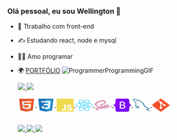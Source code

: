 ### Olá pessoal, eu sou Wellington 👋

- 💼 Ttrabalho com front-end
- ✍ Estudando react, node e mysql
- 👨‍💻 Amo programar
- 🌍 [PORTFÓLIO](https://wellingtondev.netlify.app/)
 ![ProgrammerProgrammingGIF](https://user-images.githubusercontent.com/81135377/144106450-0a7ed006-8946-4ccc-b6a9-a8832514d0e2.gif)


  <div>
    <a href="https://github.com/Wellingtonoficial">
    <img height="180em" src="https://github-readme-stats.vercel.app/api?username=Wellingtonoficial&show_icons=true&theme=dark&include_all_commits=true&count_private=true"/>
    <img height="180em" src="https://github-readme-stats.vercel.app/api/top-langs/?username=Wellingtonoficial&layout=compact&langs_count=7&theme=dark"/>
  </div>
  
  <div style="display: inline_block"><br>
    <img align="center" alt="Wellington-HTML" height="30" width="40" src="https://raw.githubusercontent.com/devicons/devicon/master/icons/html5/html5-original.svg">
    <img align="center" alt="Wellington-CSS" height="30" width="40" src="https://raw.githubusercontent.com/devicons/devicon/master/icons/css3/css3-original.svg">
    <img align="center" alt="Wellington-Js" height="30" width="40" src="https://raw.githubusercontent.com/devicons/devicon/master/icons/javascript/javascript-plain.svg">
    <img align="center" alt="Wellington-React" height="30" width="40" src="https://raw.githubusercontent.com/devicons/devicon/master/icons/react/react-original.svg">
    <img align="center" alt="Wellington-Sass" height="30" width="40" src="https://raw.githubusercontent.com/devicons/devicon/master/icons/sass/sass-original.svg">
    <img align="center" alt="Wellington-Bootstrap" height="30" width="40" src="https://raw.githubusercontent.com/devicons/devicon/master/icons/bootstrap/bootstrap-original.svg">
     <img align="center" alt="Wellington-MySql" height="30" width="40" src="https://raw.githubusercontent.com/devicons/devicon/master/icons/mysql/mysql-original.svg">
    <img align="center" alt="Wellington-Git" height="30" width="40" src="https://raw.githubusercontent.com/devicons/devicon/master/icons/git/git-original.svg">
  </div>
  
  ##
  
  <div>
    <a href="https://www.instagram.com/wellingtonooficiall/" target="_blank">
      <img src="https://img.shields.io/badge/-Instagram-%23E4405F?style=for-the-badge&logo=instagram&logoColor=white" target="_blank">
    </a>
    <a href = "mailto:wellingtonoficial00@gmail.com">
      <img src="https://img.shields.io/badge/-Gmail-%23333?style=for-the-badge&logo=gmail&logoColor=white" target="_blank">
    </a>
    <a href="https://www.linkedin.com/in/wellington-dev/" target="_blank">
      <img src="https://img.shields.io/badge/-LinkedIn-%230077B5?style=for-the-badge&logo=linkedin&logoColor=white" target="_blank">
    </a>
  </div>
